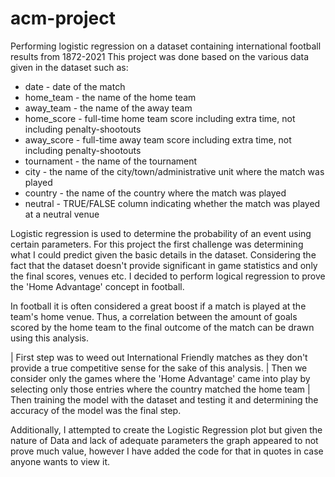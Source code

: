 # acm-project
Performing logistic regression on a dataset containing international football results from 1872-2021
This project was done based on the various data given in the dataset such as:
  * date - date of the match
  * home_team - the name of the home team
  * away_team - the name of the away team
  * home_score - full-time home team score including extra time, not including penalty-shootouts
  * away_score - full-time away team score including extra time, not including penalty-shootouts
  * tournament - the name of the tournament
  * city - the name of the city/town/administrative unit where the match was played
  * country - the name of the country where the match was played
  * neutral - TRUE/FALSE column indicating whether the match was played at a neutral venue

Logistic regression is used to determine the probability of an event using certain parameters.
For this project the first challenge was determining what I could predict given the basic details in the dataset. Considering the fact that the dataset doesn't provide significant in game statistics and only the final scores, venues etc. I decided to perform logical regression to prove the 'Home Advantage' concept in football.

In football it is often considered a great boost if a match is played at the team's home venue. Thus, a correlation between the amount of goals scored by the home team to the final outcome of the match can be drawn using this analysis.

| First step was to weed out International Friendly matches as they don't provide a true competitive sense for the sake of this analysis.
| Then we consider only the games where the 'Home Advantage' came into play by selecting only those entries where the country matched the home team
| Then training the model with the dataset and testing it and determining the accuracy of the model was the final step.

Additionally, I attempted to create the Logistic Regression plot but given the nature of Data and lack of adequate parameters the graph appeared to not prove much value, however I have added the code for that in quotes in case anyone wants to view it.
